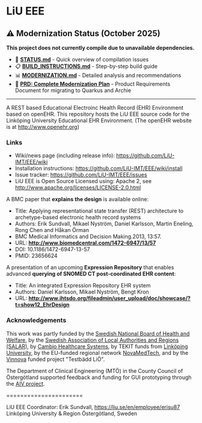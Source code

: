 # LiU EEE

## ⚠️ Modernization Status (October 2025)

**This project does not currently compile due to unavailable dependencies.**

- 📄 **[STATUS.md](STATUS.md)** - Quick overview of compilation issues
- 📋 **[BUILD_INSTRUCTIONS.md](BUILD_INSTRUCTIONS.md)** - Step-by-step build guide
- 📊 **[MODERNIZATION.md](MODERNIZATION.md)** - Detailed analysis and recommendations
- 🎯 **[PRD: Complete Modernization Plan](tasks/0001-prd-liu-eee-modernization.md)** - Product Requirements Document for migrating to Quarkus and Archie

---

A REST based Educational Electroinc Health Record (EHR) Environment based on openEHR.
This repository hosts the LiU EEE source code for the Linköping University Educational EHR Environment. (The openEHR website is at http://www.openehr.org)

### Links
- Wiki/news page (including release info): https://github.com/LiU-IMT/EEE/wiki
- Installation instructions: https://github.com/LiU-IMT/EEE/wiki/install
- Issue tracker: https://github.com/LiU-IMT/EEE/issues
- LiU EEE is Open Source Licensed using: Apache 2, see http://www.apache.org/licenses/LICENSE-2.0.html

A BMC paper that __explains the design__ is available online:
- Title: Applying representational state transfer (REST) architecture to archetype-based
electronic health record systems
- Authors: Erik Sundvall, Mikael Nyström, Daniel Karlsson, Martin Eneling, Rong Chen and Håkan Örman
- BMC Medical Informatics and Decision Making.2013, 13:57.
- URL: __http://www.biomedcentral.com/1472-6947/13/57__
- DOI: 10.1186/1472-6947-13-57
- PMID: 23656624

A presentation of an upcoming __Expression Repository__ that enables advanced __querying of SNOMED CT post-coordinated EHR content__:
- Title: An integrated Expression Repository EHR system
- Authors: Daniel Karlsson, Mikael Nyström, Bengt Kron
- URL: __http://www.ihtsdo.org/fileadmin/user_upload/doc/showcase/?t=show12_EhrDesign__

### Acknowledgements

This work was partly funded by the [Swedish National Board of Health and Welfare](http://www.socialstyrelsen.se/), 
by the [Swedish Association of Local Authorities and Regions (SALAR)](http://www.cehis.se/en), by [Cambio Healthcare Systems](http://www.cambio.se/), 
by TEKIT funds from [Linköping University](http://www.liu.se),  by the EU-funded regional network [NovaMedTech](http://novamedtech.se/), 
and by the [Vinnova](http://www.vinnova.se/sv/) funded project "Testbädd LiÖ".


The Department of Clinical Engineering (MTÖ) in the County Council of Östergötland supported 
feedback and funding for GUI prototyping through the [AIV project](http://www.advancedinfovis.org/).

======================

LiU EEE Coordinator:
Erik Sundvall, https://liu.se/en/employee/erisu87
Linköping University & Region Östergötland, Sweden
